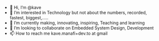 - 👋 Hi, I’m @kave
- 👀 I’m interested in Technology but not about the numbers, recorded, fastest, biggest,.....  
- 🌱 I’m currently making, innovating, inspiring, Teaching and learning 
- 💞️ I’m looking to collaborate on Embedded System Design, Development 
- 📫 How to reach me kave.manafi+dev.to at gmail

<!---
kavemd/kavemd is a ✨ special ✨ repository because its `README.md` (this file) appears on your GitHub profile.
You can click the Preview link to take a look at your changes.
--->

